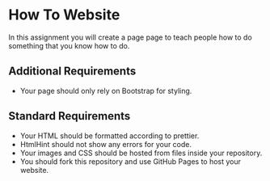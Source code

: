 # How To Website

In this assignment you will create a page page to teach people how to do something that you know how to do.

## Additional Requirements

- Your page should only rely on Bootstrap for styling.

## **Standard Requirements**

- Your HTML should be formatted according to prettier.
- HtmlHint should not show any errors for your code.
- Your images and CSS should be hosted from files inside your repository.
- You should fork this repository and use GitHub Pages to host your website.
